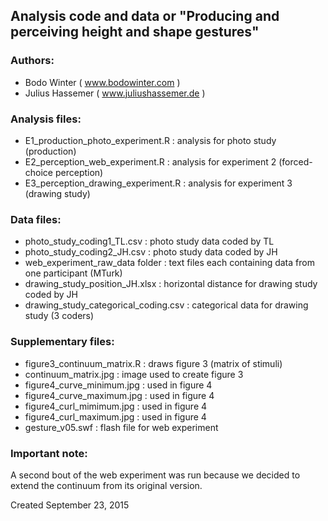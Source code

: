Analysis code and data or "Producing and perceiving height and shape gestures"
---------------------

### Authors:

- Bodo Winter ( www.bodowinter.com )
- Julius Hassemer ( www.juliushassemer.de )

### Analysis files:

- E1_production_photo_experiment.R : analysis for photo study (production)
- E2_perception_web_experiment.R : analysis for experiment 2 (forced-choice perception)
- E3_perception_drawing_experiment.R : analysis for experiment 3 (drawing study)

### Data files:

- photo_study_coding1_TL.csv : photo study data coded by TL
- photo_study_coding2_JH.csv : photo study data coded by JH
- web_experiment_raw_data folder : text files each containing data from one participant (MTurk)
- drawing_study_position_JH.xlsx : horizontal distance for drawing study coded by JH
- drawing_study_categorical_coding.csv : categorical data for drawing study (3 coders)

### Supplementary files:

- figure3_continuum_matrix.R : draws figure 3 (matrix of stimuli)
- continuum_matrix.jpg : image used to create figure 3
- figure4_curve_minimum.jpg : used in figure 4
- figure4_curve_maximum.jpg : used in figure 4
- figure4_curl_mimimum.jpg : used in figure 4
- figure4_curl_maximum.jpg : used in figure 4
- gesture_v05.swf : flash file for web experiment

### Important note:

A second bout of the web experiment was run because we decided to extend the continuum from its original version.

Created September 23, 2015
